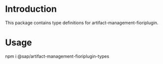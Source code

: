 # Introduction
This package contains type definitions for artifact-management-fioriplugin.

# Usage
 npm i @sap/artifact-management-fioriplugin-types